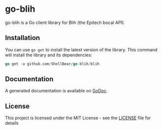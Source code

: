# go-blih

go-blih is a Go client library for Blih (the Epitech bocal API).

## Installation

You can use `go get` to install the latest version of the library. This command will install the library and its dependencies:

```go
go get -u github.com/ShellBear/go-blih/blih
```

## Documentation

A generated documentation is available on [GoDoc](https://godoc.org/github.com/ShellBear/go-blih).

## License

This project is licensed under the MIT License - see the [LICENSE](LICENSE) file for details
